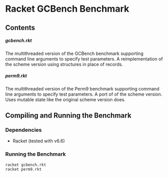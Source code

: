 # Racket GCBench Benchmark #

## Contents ##

##### gcbench.rkt #####
The multithreaded version of the GCBench benchmark supporting command line arguments to specify test parameters. A reimplementation of the scheme version using structures in place of records.


##### perm9.rkt #####
The multithreaded version of the Perm9 benchmark supporting command line arguments to specify test parameters.  A port of of the scheme version. Uses mutable state like the original scheme version does.


## Compiling and Running the Benchmark ##

### Dependencies ###
* Racket (tested with v6.6)

### Running the Benchmark ###
    racket gcbench.rkt
    racket perm9.rkt
